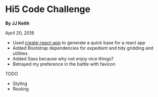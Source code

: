 # Hi5 Code Challenge
**By JJ Keith**

April 20, 2018

* Used [create-react-app](https://github.com/facebook/create-react-app) to generate a quick base for a react app
* Added Bootstrap dependencies for expedient and tidy gridding and utilities
* Added Sass because why not enjoy nice things?
* Betrayed my preference in the battle with favicon

TODO
* Styling
* Routing